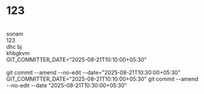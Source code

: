 # 123
<br>sonam
<br>123
<br>dhc bj
<br>khbgkvm
<br>GIT_COMMITTER_DATE="2025-08-21T10:10:00+05:30" \
<br>git commit --amend --no-edit --date="2025-08-21T10:30:00+05:30"
<br>GIT_COMMITTER_DATE="2025-08-21T10:10:00+05:30" git commit --amend --no-edit --date "2025-08-21T10:30:00+05:30"
